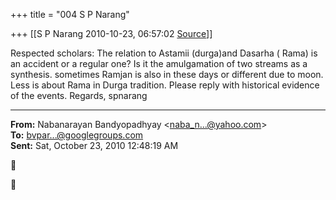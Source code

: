 +++
title = "004 S P Narang"

+++
[[S P Narang	2010-10-23, 06:57:02 [Source](https://groups.google.com/g/bvparishat/c/7htRPoMqoIk)]]



Respected scholars: The relation to Astamii (durga)and Dasarha ( Rama) is an accident or a regular one? Is it the amulgamation of two streams as a synthesis. sometimes Ramjan is also in these days or different due to moon. Less is about Rama in Durga tradition. Please reply with historical evidence of the events. Regards, spnarang  

  

------------------------------------------------------------------------

**From:** Nabanarayan Bandyopadhyay \<[naba_n...@yahoo.com]()\>  
**To:** [bvpar...@googlegroups.com]()  
**Sent:** Sat, October 23, 2010 12:48:19 AM





